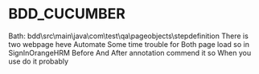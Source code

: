 # BDD_CUCUMBER
Bath: bdd\src\main\java\com\test\qa\pageobjects\stepdefinition 
There is two webpage heve Automate 
Some time trouble for Both page load 
so in SignInOrangeHRM Before And After annotation commend it 
so When you use do it probably 
